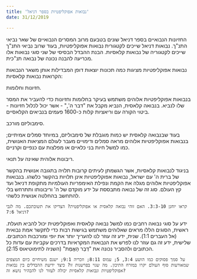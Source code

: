 ```yaml
---
title: 'נבואות אפוקליפטיות בספר דניאל'
date: 31/12/2019

---
```


החזיונות הנבואיים בספר דניאל שונים בטבעם מרוב המסרים הנבואיים של שאר נביאי התנ"ך. נבואות דניאל שייכים לקטגורית נבואות אפוקליפטיות, בעוד שרוב נביאי התנ"ך שייכים לקטגוריה של נבואות קלאסיות. הבנת ההבדל הבסיסי של שני סוגי נבואות אלו מכריעה להבנה נכונה של נבואה תנ"כית.   

נבואות אפוקליפטיות מציגות כמה תכונות יוצאות דופן המבדילות אותן משאר הנבואות הקרואות נבואות קלאסיות:

חזיונות וחלומות. 

בנבואות אפוקליפטיות אלוהים משתמש בעיקר בחלומות וחזיונות כדי להעביר את המסר שלו לנביא. בנבואה קלאסית, הנביא מקבל את "דבר ה'," - אשר יכול לכלול חזיונות - ביטוי הקורה עם וריאציות קלות כ-1600 פעמים בנביאים הקלאסיים. 

סימבוליזם מורכב. 

בעוד שבנבואה קלאסית יש כמות מוגבלת של סימבוליזם, במיוחד סמלים אמיתיים; בנבואות אפוקליפטיות אלוהים מראה סמלים ודימויים מעבר לעולם המציאות האנושית, כמו למשל חיות בני כלאיים או מפלצות עם כנפיים וקרניים.

ריבונות אלוהית שאינה על תנאי. 

בניגוד לנבואות קלאסיות, אשר הגשמתן לעיתים קרובות תלויה בתגובה אנושית בהקשר של ברית ה' עם ישראל, נבואות אפוקליפטיות אינן תלויות בהקשר כלשהו. בנבואות אפוקליפטיות אלוהים מגלה את הקמת ונפילת האימפריות העולמיות מתקופת דניאל ועד קץ העולם. סוג זה של נבואה מתבססת על ידע מוקדם של ה' וריבונותו ותתרחש בלי להתחשב בהחלטה אנושית כלשהי. 

`קראו יוחנן 3:3-10. האם זוהי נבואה קלאסית או אפוקליפטית? הצדיקו את תשובתכם. מה לגבי דניאל 7:6?`

ידע על סוגי נבואה רחבים כמו למשל נבואה קלאסית ואפוקליפטית יכול להביא תועלת. ראשית, הסוגים הללו מראים שאלוהים משתמש בגישות רבות כדי לתקשר אמת נבואית (אל העברים 1:1). שנית, ידע זה עוזר לנו להעריך יותר את יופי ומורכבות הכתובים. שלישית, ידע זה גם עוזר לנו לפרש את הנבואות המקראיות בדרכים עקביות עם עדות כל הכתובים ולהסביר נכונה את "דְּבַר הָאֱמֶת" (השניה לתימוטיאוס 2:15).

`על סמך פסוקים כמו הושע 3:4, 5; עמוס 8:11; וזכריה 9:1; ישנם משיחיים כיום המצפים שמאורעות סוף העולם יקרו במזרח התיכון. מה שגוי בפרשנות זו? כיצד ידיעת ההבדלים בין נבואות אפוקליפטיות ונבואות קלאסיות יכולה לעזור לנו להבהיר נושא זה?`